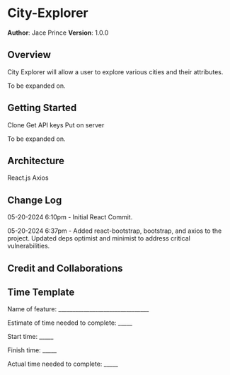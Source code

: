 # City-Explorer

**Author**: Jace Prince
**Version**: 1.0.0

## Overview

City Explorer will allow a user to explore various cities and their attributes.

To be expanded on.

## Getting Started

Clone
Get API keys
Put on server

To be expanded on.

## Architecture

React.js
Axios

## Change Log

05-20-2024 6:10pm - Initial React Commit.

05-20-2024 6:37pm - Added react-bootstrap, bootstrap, and axios to the project. Updated deps optimist and minimist to address critical vulnerabilities.

## Credit and Collaborations

## Time Template

Name of feature: ________________________________

Estimate of time needed to complete: _____

Start time: _____

Finish time: _____

Actual time needed to complete: _____

